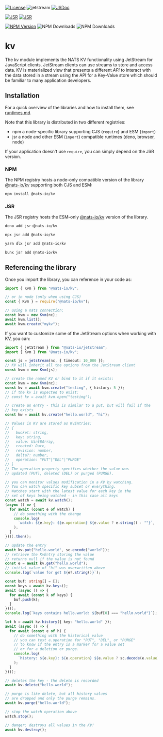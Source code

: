 [![License](https://img.shields.io/badge/Licence-Apache%202.0-blue.svg)](./LICENSE)
![jetstream](https://github.com/nats-io/nats.js/actions/workflows/kv.yml/badge.svg)
[![JSDoc](https://img.shields.io/badge/JSDoc-reference-blue)](https://nats-io.github.io/nats.js/kv/index.html)

[![JSR](https://jsr.io/badges/@nats-io/kv)](https://jsr.io/@nats-io/kv)
[![JSR](https://jsr.io/badges/@nats-io/kv/score)](https://jsr.io/@nats-io/kv)

[![NPM Version](https://img.shields.io/npm/v/%40nats-io%2Fkv)](https://www.npmjs.com/package/@nats-io/kv)
![NPM Downloads](https://img.shields.io/npm/dt/%40nats-io%2Fkv)
![NPM Downloads](https://img.shields.io/npm/dm/%40nats-io%2Fkv)

# kv

The kv module implements the NATS KV functionality using JetStream for
JavaScript clients. JetStream clients can use streams to store and access data.
KV is materialized view that presents a different _API_ to interact with the
data stored in a stream using the API for a Key-Value store which should be
familiar to many application developers.

## Installation

For a quick overview of the libraries and how to install them, see
[runtimes.md](../runtimes.md).

Note that this library is distributed in two different registries:

- npm a node-specific library supporting CJS (`require`) and ESM (`import`)
- jsr a node and other ESM (`import`) compatible runtimes (deno, browser, node)

If your application doesn't use `require`, you can simply depend on the JSR
version.

### NPM

The NPM registry hosts a node-only compatible version of the library
[@nats-io/kv](https://www.npmjs.com/package/@nats-io/kv) supporting both CJS and
ESM:

```bash
npm install @nats-io/kv
```

### JSR

The JSR registry hosts the ESM-only [@nats-io/kv](https://jsr.io/@nats-io/kv)
version of the library.

```bash
deno add jsr:@nats-io/kv
```

```bash
npx jsr add @nats-io/kv
```

```bash
yarn dlx jsr add @nats-io/kv
```

```bash
bunx jsr add @nats-io/kv
```

## Referencing the library

Once you import the library, you can reference in your code as:

```javascript
import { Kvm } from "@nats-io/kv";

// or in node (only when using CJS)
const { Kvm } = require("@nats-io/kv");

// using a nats connection:
const kvm = new Kvm(nc);
await kvm.list();
await kvm.create("mykv");
```

If you want to customize some of the JetStream options when working with KV, you
can:

```typescript
import { jetStream } from "@nats-io/jetstream";
import { Kvm } from "@nats-io/kv";

const js = jetstream(nc, { timeout: 10_000 });
// KV will inherit all the options from the JetStream client
const kvm = new Kvm(js);
```

```typescript
// create the named KV or bind to it if it exists:
const kvm = new Kvm(nc);
const kv = await kvm.create("testing", { history: 5 });
// if the kv is expected to exist:
// const kv = await kvm.open("testing");

// create an entry - this is similar to a put, but will fail if the
// key exists
const hw = await kv.create("hello.world", "hi");

// Values in KV are stored as KvEntries:
// {
//   bucket: string,
//   key: string,
//   value: Uint8Array,
//   created: Date,
//   revision: number,
//   delta?: number,
//   operation: "PUT"|"DEL"|"PURGE"
// }
// The operation property specifies whether the value was
// updated (PUT), deleted (DEL) or purged (PURGE).

// you can monitor values modification in a KV by watching.
// You can watch specific key subset or everything.
// Watches start with the latest value for each key in the
// set of keys being watched - in this case all keys
const watch = await kv.watch();
(async () => {
  for await (const e of watch) {
    // do something with the change
    console.log(
      `watch: ${e.key}: ${e.operation} ${e.value ? e.string() : ""}`,
    );
  }
})().then();

// update the entry
await kv.put("hello.world", sc.encode("world"));
// retrieve the KvEntry storing the value
// returns null if the value is not found
const e = await kv.get("hello.world");
// initial value of "hi" was overwritten above
console.log(`value for get ${e?.string()}`);

const buf: string[] = [];
const keys = await kv.keys();
await (async () => {
  for await (const k of keys) {
    buf.push(k);
  }
})();
console.log(`keys contains hello.world: ${buf[0] === "hello.world"}`);

let h = await kv.history({ key: "hello.world" });
await (async () => {
  for await (const e of h) {
    // do something with the historical value
    // you can test e.operation for "PUT", "DEL", or "PURGE"
    // to know if the entry is a marker for a value set
    // or for a deletion or purge.
    console.log(
      `history: ${e.key}: ${e.operation} ${e.value ? sc.decode(e.value) : ""}`,
    );
  }
})();

// deletes the key - the delete is recorded
await kv.delete("hello.world");

// purge is like delete, but all history values
// are dropped and only the purge remains.
await kv.purge("hello.world");

// stop the watch operation above
watch.stop();

// danger: destroys all values in the KV!
await kv.destroy();
```
